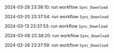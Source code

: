 2024-03-28 23:38:10: run workflow `Sync_Download` 

2024-03-20 23:37:54: run workflow `Sync_Download` 

2024-03-13 23:37:53: run workflow `Sync_Download` 

2024-03-06 23:38:20: run workflow `Sync_Download` 

2024-02-28 23:37:59: run workflow `Sync_Download` 


